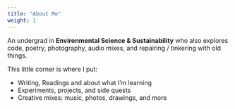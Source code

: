 ```yaml
---
title: "About Me"
weight: 1
---
```


An undergrad in **Environmental Science & Sustainability** who also explores code, poetry, photography, audio mixes, and repairing / tinkering with old things.

This little corner is where I put:

- Writing, Readings and about what I’m learning
- Experiments, projects, and side quests
- Creative mixes: music, photos, drawings, and more
